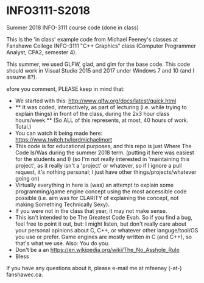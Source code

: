 # INFO3111-S2018
Summer 2018 INFO-3111 course code (done in class)

This is the 'in class' example code from Michael Feeney's classes at Fanshawe College INFO-3111 "C++ Graphics" class (Computer Programmer Analyst, CPA2, semester 4). 

This summer, we used GLFW, glad, and glm for the base code. This code should work in Visual Studio 2015 and 2017 under Windows 7 and 10 (and I assume 8?).

efore you comment, PLEASE keep in mind that:

- We started with this: http://www.glfw.org/docs/latest/quick.html
- ** It was coded, interactively, as part of lecturing (i.e. while trying to explain things) in front of the class, during the 2x3 hour class hours/week.** (So ALL of this represents, at most, 40 hours of work. Total.)
- You can watch it being made here: https://www.twitch.tv/lordmichaelmort
- This code is for educational purposes, and this repo is just Where The Code Is/Was during the summer 2018 term. (putting it here was easiest for the students and I) (so I'm not really interested in 'maintaining this project', as it really isn't a 'project' or whatever, so if I ignore a pull request, it's nothing personal; I just have other things/projects/whatever going on)
- Virtually everything in here is (was) an attempt to explain some programming/game engine concept using the most accessible code possible (i.e. aim was for CLARITY of explaining the concept, not making Something Technically Sexy).
- If you were not in the class that year, it may not make sense.
- This isn't intended to be The Greatest Code Evah. So if you find a bug, feel free to point it out, but: I might listen, but don't really care about your personal opinions about C, C++, or whatever other languge/tool/OS you use or prefer. Game engines are mostly written in C (and C++), so that's what we use. Also: You do you.
- Don't be a an https://en.wikipedia.org/wiki/The_No_Asshole_Rule
- Bless

If you have any questions about it, please e-mail me at mfeeney (-at-) fanshawec.ca.
